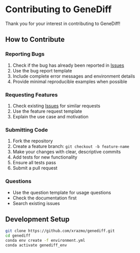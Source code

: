 # Contributing to GeneDiff

Thank you for your interest in contributing to GeneDiff! 

## How to Contribute

### Reporting Bugs
1. Check if the bug has already been reported in [Issues](https://github.com/xrazmo/genediff/issues)
2. Use the bug report template
3. Include complete error messages and environment details
4. Provide minimal reproducible examples when possible

### Requesting Features
1. Check existing [Issues](https://github.com/xrazmo/genediff/issues) for similar requests
2. Use the feature request template
3. Explain the use case and motivation

### Submitting Code
1. Fork the repository
2. Create a feature branch: `git checkout -b feature-name`
3. Make your changes with clear, descriptive commits
4. Add tests for new functionality
5. Ensure all tests pass
6. Submit a pull request

### Questions
- Use the question template for usage questions  
- Check the documentation first
- Search existing issues

## Development Setup
```bash
git clone https://github.com/xrazmo/genediff.git
cd genediff
conda env create -f environment.yml
conda activate genediff_env

